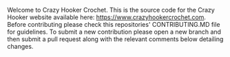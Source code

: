 Welcome to Crazy Hooker Crochet. This is the source code for the Crazy Hooker website available here: https://www.crazyhookercrochet.com.
Before contributing please check this repositories' CONTRIBUTING.MD file for guidelines. To submit a new contribution please open a new branch and then submit a pull request along with the relevant comments below detailing changes. 

